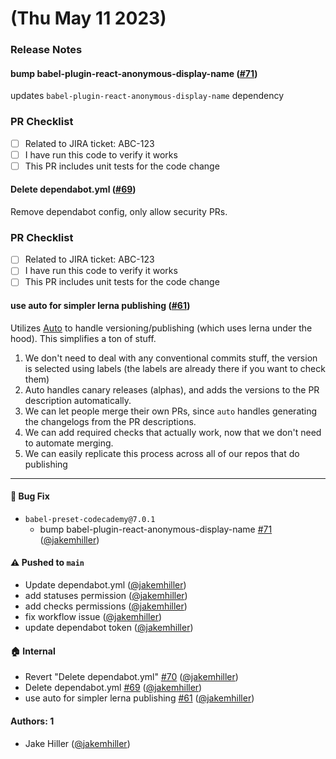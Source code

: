 # (Thu May 11 2023)

### Release Notes

#### bump babel-plugin-react-anonymous-display-name ([#71](https://github.com/Codecademy/client-modules/pull/71))

updates `babel-plugin-react-anonymous-display-name` dependency

### PR Checklist

- [ ] Related to JIRA ticket: ABC-123
- [ ] I have run this code to verify it works
- [ ] This PR includes unit tests for the code change

<!--
Merging your changes

The "Release Notes" section of the PR description is what will be used in the changelog. Please make sure it describes the changes in a way that is useful to the end users.

Add the correct `releases/*` label to the PR. If you are unsure which label to use, please refer to the README or ask a Web Platform engineer.

-->

#### Delete dependabot.yml ([#69](https://github.com/Codecademy/client-modules/pull/69))

Remove dependabot config, only allow security PRs.

### PR Checklist

- [ ] Related to JIRA ticket: ABC-123
- [ ] I have run this code to verify it works
- [ ] This PR includes unit tests for the code change

<!--
Merging your changes

The "Release Notes" section of the PR description is what will be used in the changelog. Please make sure it describes the changes in a way that is useful to the end users.

Add the correct `releases/*` label to the PR. If you are unsure which label to use, please refer to the README or ask a Web Platform engineer.

-->

#### use auto for simpler lerna publishing ([#61](https://github.com/Codecademy/client-modules/pull/61))

Utilizes [Auto](https://intuit.github.io/auto/index) to handle versioning/publishing (which uses lerna under the hood). This simplifies a ton of stuff.

1. We don't need to deal with any conventional commits stuff, the version is selected using labels (the labels are already there if you want to check them)
2. Auto handles canary releases (alphas), and adds the versions to the PR description automatically.
3. We can let people merge their own PRs, since `auto` handles generating the changelogs from the PR descriptions.
4. We can add required checks that actually work, now that we don't need to automate merging.
5. We can easily replicate this process across all of our repos that do publishing

---

#### 🐛 Bug Fix

- `babel-preset-codecademy@7.0.1`
  - bump babel-plugin-react-anonymous-display-name [#71](https://github.com/Codecademy/client-modules/pull/71) ([@jakemhiller](https://github.com/jakemhiller))

#### ⚠️ Pushed to `main`

- Update dependabot.yml ([@jakemhiller](https://github.com/jakemhiller))
- add statuses permission ([@jakemhiller](https://github.com/jakemhiller))
- add checks permissions ([@jakemhiller](https://github.com/jakemhiller))
- fix workflow issue ([@jakemhiller](https://github.com/jakemhiller))
- update dependabot token ([@jakemhiller](https://github.com/jakemhiller))

#### 🏠 Internal

- Revert "Delete dependabot.yml" [#70](https://github.com/Codecademy/client-modules/pull/70) ([@jakemhiller](https://github.com/jakemhiller))
- Delete dependabot.yml [#69](https://github.com/Codecademy/client-modules/pull/69) ([@jakemhiller](https://github.com/jakemhiller))
- use auto for simpler lerna publishing [#61](https://github.com/Codecademy/client-modules/pull/61) ([@jakemhiller](https://github.com/jakemhiller))

#### Authors: 1

- Jake Hiller ([@jakemhiller](https://github.com/jakemhiller))
